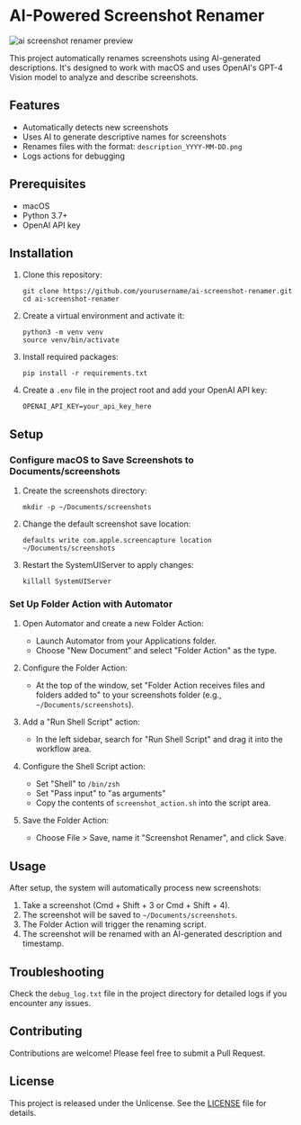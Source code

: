 # AI-Powered Screenshot Renamer

![ai screenshot renamer preview](https://github.com/user-attachments/assets/66f6a6d2-2df5-4cac-a516-a034709650e0)

This project automatically renames screenshots using AI-generated descriptions. It's designed to work with macOS and uses OpenAI's GPT-4 Vision model to analyze and describe screenshots.

## Features

- Automatically detects new screenshots
- Uses AI to generate descriptive names for screenshots
- Renames files with the format: `description_YYYY-MM-DD.png`
- Logs actions for debugging

## Prerequisites

- macOS
- Python 3.7+
- OpenAI API key

## Installation

1. Clone this repository:
   ```
   git clone https://github.com/yourusername/ai-screenshot-renamer.git
   cd ai-screenshot-renamer
   ```

2. Create a virtual environment and activate it:
   ```
   python3 -m venv venv
   source venv/bin/activate
   ```

3. Install required packages:
   ```
   pip install -r requirements.txt
   ```

4. Create a `.env` file in the project root and add your OpenAI API key:
   ```
   OPENAI_API_KEY=your_api_key_here
   ```

## Setup

### Configure macOS to Save Screenshots to Documents/screenshots

1. Create the screenshots directory:
   ```
   mkdir -p ~/Documents/screenshots
   ```

2. Change the default screenshot save location:
   ```
   defaults write com.apple.screencapture location ~/Documents/screenshots
   ```

3. Restart the SystemUIServer to apply changes:
   ```
   killall SystemUIServer
   ```

### Set Up Folder Action with Automator

1. Open Automator and create a new Folder Action:
   - Launch Automator from your Applications folder.
   - Choose "New Document" and select "Folder Action" as the type.

2. Configure the Folder Action:
   - At the top of the window, set "Folder Action receives files and folders added to" to your screenshots folder (e.g., `~/Documents/screenshots`).

3. Add a "Run Shell Script" action:
   - In the left sidebar, search for "Run Shell Script" and drag it into the workflow area.

4. Configure the Shell Script action:
   - Set "Shell" to `/bin/zsh`
   - Set "Pass input" to "as arguments"
   - Copy the contents of `screenshot_action.sh` into the script area.

5. Save the Folder Action:
   - Choose File > Save, name it "Screenshot Renamer", and click Save.

## Usage

After setup, the system will automatically process new screenshots:

1. Take a screenshot (Cmd + Shift + 3 or Cmd + Shift + 4).
2. The screenshot will be saved to `~/Documents/screenshots`.
3. The Folder Action will trigger the renaming script.
4. The screenshot will be renamed with an AI-generated description and timestamp.

## Troubleshooting

Check the `debug_log.txt` file in the project directory for detailed logs if you encounter any issues.

## Contributing

Contributions are welcome! Please feel free to submit a Pull Request.

## License

This project is released under the Unlicense. See the [LICENSE](LICENSE) file for details.
